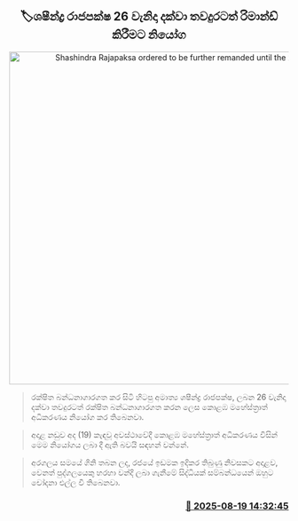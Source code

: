 <p align='center'><b><h2 align='center' title='Shashindra Rajapaksa ordered to be further remanded until the 26th'>🏷ශෂීන්ද්‍ර රාජපක්ෂ 26 වැනිදා දක්වා තවදුරටත් රිමාන්ඩ් කිරීමට නියෝග</h2></b></p>
<p align='center'><img src='https://helakuru.sgp1.cdn.digitaloceanspaces.com/esana/images/lib/shashindra-rajapaksha-jkj.jpg' width='600' alt='Shashindra Rajapaksa ordered to be further remanded until the 26th'></p>

> රක්ෂිත බන්ධනාගාරගත කර සිටි හිටපු අමාත්‍ය ශෂීන්ද්‍ර රාජපක්ෂ, ලබන 26 වැනිදා දක්වා තවදුරටත් රක්ෂිත බන්ධනාගාරගත කරන ලෙස කොළඹ මහේස්ත්‍රාත් අධිකරණය නියෝග කර තිබෙනවා.

> අදාළ නඩුව අද (19) කැඳවූ අවස්ථාවේදී කොළඹ මහේස්ත්‍රාත් අධිකරණය විසින් මෙම නියෝගය ලබා දී ඇති බවයි සඳහන් වන්නේ.

> අරගලය සමයේ ගිනි තබන ලද, රජයේ ඉඩමක ඉදිකර තිබුණු නිවසකට අදාළව, වෙනත් පුද්ගලයෙකු හරහා වන්දි ලබා ගැනීමේ සිද්ධියක් සම්බන්ධයෙන් ඔහුට චෝදනා එල්ල වී තිබෙනවා.



<h3 align='right'><a href='https://www.helakuru.lk/esana/p/112833/'>📅 2025-08-19 14:32:45</a></h3>
